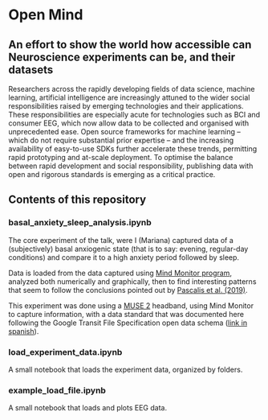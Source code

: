 # Open Mind
## An effort to show the world how accessible can Neuroscience experiments can be, and their datasets

Researchers across the rapidly developing fields of data science, machine learning, artificial intelligence are increasingly attuned to the wider social responsibilities raised by emerging technologies and their applications. These responsibilities are especially acute for technologies such as BCI and consumer EEG, which now allow data to be collected and organised with unprecedented ease. Open source frameworks for machine learning – which do not require substantial prior expertise – and the increasing availability of easy-to-use SDKs further accelerate these trends, permitting rapid prototyping and at-scale deployment. To optimise the balance between rapid development and social responsibility, publishing data with open and rigorous standards is emerging as a critical practice.

## Contents of this repository

### basal_anxiety_sleep_analysis.ipynb

The core experiment of the talk, were I (Mariana) captured data of a (subjectively) basal anxiogenic state (that is to say: evening, regular-day conditions) and compare it to a high anxiety period followed by sleep.

Data is loaded from the data captured using [Mind Monitor program](https://mind-monitor.com/), analyzed both numerically and graphically, then to find interesting patterns that seem to follow the conclusions pointed out by [Pascalis et al. (2019)](https://www.sciencedirect.com/science/article/abs/pii/S0191886919307354).

This experiment was done using a [MUSE 2](https://choosemuse.com/muse-2/) headband, using Mind Monitor to capture information, with a data standard that was documented here following the Google Transit File Specification open data schema ([link in spanish](https://drive.google.com/open?id=1QzpmsojnnR2AkqqFXoCVqMAsCo54R9RhzmUjVa0fEFk)).

### load_experiment_data.ipynb

A small notebook that loads the experiment data, organized by folders.

### example_load_file.ipynb

A small notebook that loads and plots EEG data.
